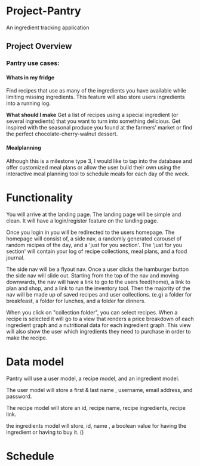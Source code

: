 # Project-Pantry
An ingredient tracking application


## Project Overview
### Pantry use cases:
#### Whats in my fridge
Find recipes that use as many of the
ingredients you have available while limiting missing
ingredients. This feature will also store users ingredients into a running log.

**What should I make**
Get a list of recipes using a special
ingredient (or several ingredients) that
you want to turn into something
delicious.
Get inspired with the seasonal produce
you found at the farmers’ market or find
the perfect chocolate-cherry-walnut
dessert.


#### Mealplanning
Although this is a milestone type 3, I would like to tap into the database and offer customized meal plans or allow the user build their own using the interactive meal planning tool to schedule meals for each day of the week.



# Functionality

You will arrive at the landing page. The landing page will be simple and clean. It will have a login/register feature on the landing page.

Once you login in you will be redirected to the users homepage. The homepage will consist of, a side nav, a randomly generated carousel of random recipes of the day, and a 'just for you section'. The 'just for you section' will contain your log of recipe collections, meal plans, and a food journal.

The side nav will be a flyout nav. Once a user clicks the hamburger button the side nav will slide out. Starting from the top of the nav and moving downwards, the nav will have a link to go to the users feed(home), a link to plan and shop, and a link to run the inventory tool. Then the majority of the nav will be made up of saved recipes and user collections. (e.g) a folder for breakfeast, a folder for lunches, and a folder for dinners.

When you click on "collection folder", you can select recipes. When a recipe is selected it will go to a view that renders a price breakdown of each ingredient graph and a nutritional data for each ingredient graph. This view will also show the user which ingredients they need to purchase in order to make the recipe.

# Data model

Pantry will use a user model, a recipe model, and an ingredient model.

The user model will store a first & last name , username, email address, and password.

The recipe model will store an id, recipe name, recipe ingredients, recipe link.

the ingredients model will store, id, name , a boolean value for having the ingredient or having to buy it. ()

# Schedule
